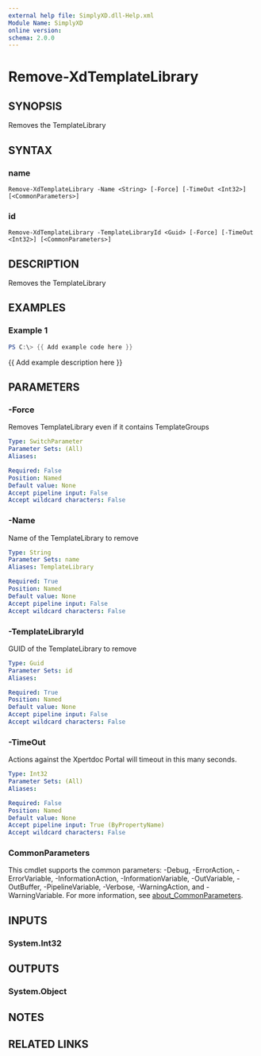```yaml
---
external help file: SimplyXD.dll-Help.xml
Module Name: SimplyXD
online version:
schema: 2.0.0
---
```


# Remove-XdTemplateLibrary

## SYNOPSIS
Removes the TemplateLibrary

## SYNTAX

### name
```
Remove-XdTemplateLibrary -Name <String> [-Force] [-TimeOut <Int32>] [<CommonParameters>]
```

### id
```
Remove-XdTemplateLibrary -TemplateLibraryId <Guid> [-Force] [-TimeOut <Int32>] [<CommonParameters>]
```

## DESCRIPTION
Removes the TemplateLibrary

## EXAMPLES

### Example 1
```powershell
PS C:\> {{ Add example code here }}
```

{{ Add example description here }}

## PARAMETERS

### -Force
Removes TemplateLibrary even if it contains TemplateGroups

```yaml
Type: SwitchParameter
Parameter Sets: (All)
Aliases:

Required: False
Position: Named
Default value: None
Accept pipeline input: False
Accept wildcard characters: False
```

### -Name
Name of the TemplateLibrary to remove

```yaml
Type: String
Parameter Sets: name
Aliases: TemplateLibrary

Required: True
Position: Named
Default value: None
Accept pipeline input: False
Accept wildcard characters: False
```

### -TemplateLibraryId
GUID of the TemplateLibrary to remove

```yaml
Type: Guid
Parameter Sets: id
Aliases:

Required: True
Position: Named
Default value: None
Accept pipeline input: False
Accept wildcard characters: False
```

### -TimeOut
Actions against the Xpertdoc Portal will timeout in this many seconds.

```yaml
Type: Int32
Parameter Sets: (All)
Aliases:

Required: False
Position: Named
Default value: None
Accept pipeline input: True (ByPropertyName)
Accept wildcard characters: False
```

### CommonParameters
This cmdlet supports the common parameters: -Debug, -ErrorAction, -ErrorVariable, -InformationAction, -InformationVariable, -OutVariable, -OutBuffer, -PipelineVariable, -Verbose, -WarningAction, and -WarningVariable. For more information, see [about_CommonParameters](http://go.microsoft.com/fwlink/?LinkID=113216).

## INPUTS

### System.Int32

## OUTPUTS

### System.Object
## NOTES

## RELATED LINKS
